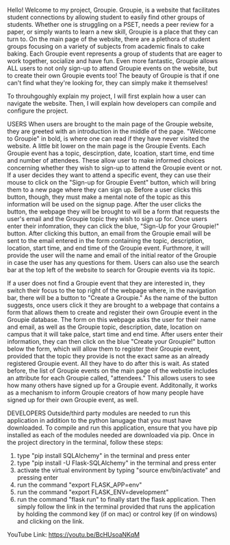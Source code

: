Hello! Welcome to my project, Groupie.
Groupie, is a website that facilitates student connections by allowing student to easily find other groups of students. Whether one is struggling on a PSET, needs a peer review for a paper, or simply wants to learn a new skill, Groupie is a place that they can turn to. On the main page of the website, there are a plethora of student groups focusing on a variety of subjects from academic finals to cake baking. Each Groupie event represents a group of students that are eager to work together, socialize and have fun. Even more fantastic, Groupie allows ALL users to not only sign-up to attend Groupie events on the website, but to create their own Groupie events too! The beauty of Groupie is that if one can't find what they're looking for, they can simply make it themselves!

To throuhgoughly explain my project, I will first explain how a user can navigate the website. Then, I will explain how developers can compile and configure the project.

USERS
When users are brought to the main page of the Groupie website, they are greeted with an introduction in the middle of the page. "Welcome to Groupie" in bold, is where one can read if they have never visited the website. A little bit lower on the main page is the Groupie Events. Each Groupie event has a topic, descirption, date, lcoation, start time, end time and number of attendees. These allow user to make informed choices concerning whether they wish to sign-up to attend the Groupie event or not. If a user decides they want to attend a specific event, they can use their mouse to click on the "Sign-up for Groupie Event" button, which will bring them to a new page where they can sign up. Before a user clicks this button, though, they must make a mental note of the topic as this information will be used on the signup page. After the user clicks the button, the webpage they will be brought to will be a form that requests the user's email and the Groupie topic they wish to sign up for. Once users enter their infomration, they can click the blue, "Sign-Up for your Groupie!" button. After clicking this button, an email from the Groupie email will be sent to the email entered in the form containing the topic, description, location, start time, and end time of the Groupie event. Furthmore, it will provide the user will the name and email of the initial  reator of the Groupie in case the user has any questions for them. Users can also use the search bar at the top left of the website to search for Groupie events via its topic.

If a user does not find a Groupie event that they are interested in, they switch their focus to the top right of the webpage where, in the navigation bar, there will be a button to "Create a Groupie." As the name of the button suggests, once users click it they are brought to a webpage that contains a form that allows them to create and register their own Groupie event in the Groupie database. The form on this webpage asks the user for their name and email, as well as the Groupie topic, description, date, location on campus that it will take palce, start time and end time. After users enter their information, they can then click on the blue "Create your Groupie!" button below the form, which will allow them to register their Groupie event, provided that the topic they provide is not the exact same as an already registered Groupie event. All they have to do after this is wait. As stated before, the list of Groupie events on the main page of the webstie includes an attribute for each Groupie called, "attendees." This allows users to see how many others have signed up for a Groupie event. Additonally, it works as a mechanism to inform Groupie creators of how many people have signed up for their own Groupie event, as well.


DEVELOPERS
Outside/third party modules are needed to run this application in addition to the python lanugage that you must have downloaded.
To compile and run this application, ensure that you have pip installed as each of the modules needed are downloaded via pip.
Once in the project directory in the terminal, follow these steps:
1) type "pip install SQLAlchemy" in the terminal and press enter
2) type "pip install -U Flask-SQLAlchemy" in the terminal and press enter
3) activate the virtual environment by typing "source env/bin/activate" and pressing enter
4) run the command "export FLASK_APP=env"
5) run the command "export FLASK_ENV=development"
6) run the command "flask run" to finally start the flask application. Then simply follow the link in the terminal provided that runs the application by holding the commond key (if on mac) or control key (if on windows) and clicking on the link.

YouTube Link: https://youtu.be/BcHUsoaNKqM